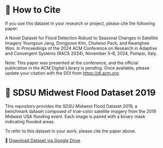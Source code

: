 # 📌 How to Cite
If you use this dataset in your research or project, please cite the following paper:

A Novel Dataset for Flood Detection Robust to Seasonal Changes in Satellite Imagery
Youngsun Jang, Dongyoun Kim, Chulwoo Pack, and Kwanghee Won.
In Proceedings of the 2024 ACM Conference on Research in Adaptive and Convergent Systems (RACS 2024), November 5–8, 2024, Pompei, Italy.

Note: This paper was presented at the conference, and the official publication in the ACM Digital Library is pending. Once available, please update your citation with the DOI from https://dl.acm.org.



# 🌊 SDSU Midwest Flood Dataset 2019
This repository provides the SDSU Midwest Flood Dataset 2019, a benchmark dataset composed of true-color satellite imagery from the 2019 Midwest USA flooding event. Each image is paired with a binary mask indicating flooded areas.

To refer to this dataset in your work, please cite the paper above.

📂 [Download Dataset via Google Drive](https://drive.google.com/file/d/1igApdCt7QOYH7L76iMnBZkz_rvt9Pyaz/view?usp=sharing)
